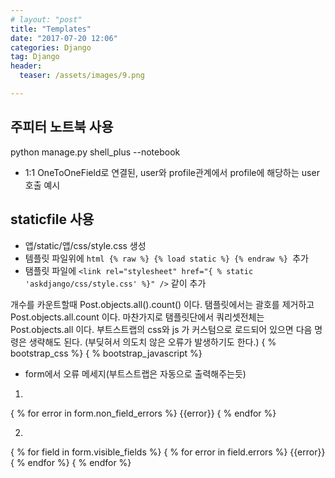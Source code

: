 ```yaml
---
# layout: "post"
title: "Templates"
date: "2017-07-20 12:06"
categories: Django
tag: Django
header:
  teaser: /assets/images/9.png

---
```


## 주피터 노트북 사용
python manage.py shell_plus --notebook

- 1:1 OneToOneField로 연결된, user와 profile관계에서 profile에 해당하는 user호출 예시
<script src="https://gist.github.com/nck2/ac7d813751f6869cb181271ef767c5da.js"></script>

## staticfile 사용

- 앱/static/앱/css/style.css 생성
- 템플릿 파일위에
`html
{% raw %}
{% load static %}
{% endraw %}
`추가
- 탬플릿 파일에 `<link rel="stylesheet" href="{ % static 'askdjango/css/style.css' %}" />` 같이 추가

개수를 카운트할때
Post.objects.all().count() 이다.
탬플릿에서는 괄호를 제거하고 Post.objects.all.count 이다.
마찬가지로 탬플릿단에서 쿼리셋전체는 Post.objects.all 이다.
부트스트랩의 css와 js 가 커스텀으로 로드되어 있으면 다음 명령은 생략해도 된다. (부딪혀서 의도치 않은 오류가 발생하기도 한다.)
{ % bootstrap_css %}
{ % bootstrap_javascript %}


- form에서 오류 메세지(부트스트랩은 자동으로 출력해주는듯)

1.
{ % for error in form.non_field_errors %}
  {{error}}
{ % endfor %}

2.
{ % for field in form.visible_fields %}
    { % for error in field.errors %}
      {{error}}
    { % endfor %}
{ % endfor %}
